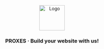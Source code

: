 <div align="center">
  <a href="https://github.com/proxes-devs">
    <img src="https://avatars.githubusercontent.com/u/103008398?s=200&v=4" alt="Logo" width="80" height="80">
  </a>

  <h3 align="center">PROXES · Build your website with us!</h3>

</div>
